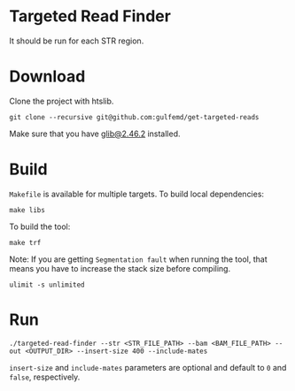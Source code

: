 # Targeted Read Finder

It should be run for each STR region.

# Download

Clone the project with htslib.

```
git clone --recursive git@github.com:gulfemd/get-targeted-reads
```

Make sure that you have [glib@2.46.2](https://developer.gnome.org/glib/) installed.


# Build

`Makefile` is available for multiple targets. To build local dependencies:

```
make libs
```

To build the tool:

```
make trf
```

Note: If you are getting `Segmentation fault` when running the tool, that means you have to increase the stack size before compiling.

```
ulimit -s unlimited
```

# Run

```
./targeted-read-finder --str <STR_FILE_PATH> --bam <BAM_FILE_PATH> --out <OUTPUT_DIR> --insert-size 400 --include-mates
```

`insert-size` and `include-mates` parameters are optional and default to `0` and `false`, respectively.
